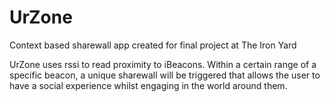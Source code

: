 # UrZone
Context based sharewall app created for final project at The Iron Yard

UrZone uses rssi to read proximity to iBeacons.  Within a certain range of a specific beacon, a unique sharewall will be triggered that allows the user to have a social experience whilst engaging in the world around them.
